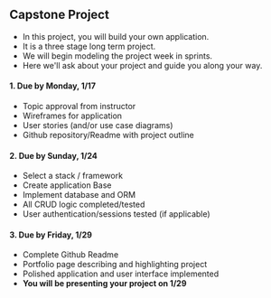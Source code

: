 
## Capstone Project

- In this project, you will build your own application.
- It is a three stage long term project.
- We will begin modeling the project week in sprints.
- Here we'll ask about your project and guide you along your way.

#### 1. Due by Monday, 1/17
* Topic approval from instructor
* Wireframes for application
* User stories (and/or use case diagrams)
* Github repository/Readme with project outline

#### 2. Due by Sunday, 1/24

* Select a stack / framework
* Create application Base
* Implement database and ORM
* All CRUD logic completed/tested
* User authentication/sessions tested (if applicable)

#### 3. Due by Friday, 1/29

* Complete Github Readme
* Portfolio page describing and highlighting project
* Polished application and user interface implemented
* **You will be presenting your project on 1/29**
